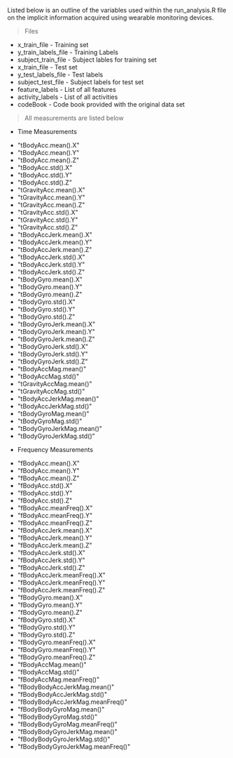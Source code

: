 Listed below is an outline of the variables used within the run_analysis.R file on the implicit information acquired using wearable monitoring devices. 

> Files
* x_train_file - Training set
* y_train_labels_file - Training Labels
* subject_train_file - Subject lables for training set
* x_train_file - Test set
* y_test_labels_file - Test labels
* subject_test_file - Subject labels for test set
* feature_labels - List of all features
* activity_labels - List of all activities
* codeBook - Code book provided with the original data set

> All measurements are listed below
* Time Measurements
+ "tBodyAcc.mean().X"
+ "tBodyAcc.mean().Y"
+ "tBodyAcc.mean().Z"
+ "tBodyAcc.std().X"
+ "tBodyAcc.std().Y"
+ "tBodyAcc.std().Z"
+ "tGravityAcc.mean().X"
+ "tGravityAcc.mean().Y"
+ "tGravityAcc.mean().Z"
+ "tGravityAcc.std().X"
+ "tGravityAcc.std().Y"
+ "tGravityAcc.std().Z"
+ "tBodyAccJerk.mean().X"
+ "tBodyAccJerk.mean().Y"
+ "tBodyAccJerk.mean().Z"
+ "tBodyAccJerk.std().X"
+ "tBodyAccJerk.std().Y"
+ "tBodyAccJerk.std().Z"
+ "tBodyGyro.mean().X"
+ "tBodyGyro.mean().Y"
+ "tBodyGyro.mean().Z"
+ "tBodyGyro.std().X"
+ "tBodyGyro.std().Y"
+ "tBodyGyro.std().Z"
+ "tBodyGyroJerk.mean().X"
+ "tBodyGyroJerk.mean().Y"
+ "tBodyGyroJerk.mean().Z"
+ "tBodyGyroJerk.std().X"
+ "tBodyGyroJerk.std().Y"
+ "tBodyGyroJerk.std().Z"
+ "tBodyAccMag.mean()"
+ "tBodyAccMag.std()"
+ "tGravityAccMag.mean()"
+ "tGravityAccMag.std()"
+ "tBodyAccJerkMag.mean()"
+ "tBodyAccJerkMag.std()"
+ "tBodyGyroMag.mean()"
+ "tBodyGyroMag.std()"
+ "tBodyGyroJerkMag.mean()"
+ "tBodyGyroJerkMag.std()"
* Frequency Measurements
+ "fBodyAcc.mean().X"
+ "fBodyAcc.mean().Y"
+ "fBodyAcc.mean().Z"
+ "fBodyAcc.std().X"
+ "fBodyAcc.std().Y"
+ "fBodyAcc.std().Z"
+ "fBodyAcc.meanFreq().X"
+ "fBodyAcc.meanFreq().Y"
+ "fBodyAcc.meanFreq().Z"
+ "fBodyAccJerk.mean().X"
+ "fBodyAccJerk.mean().Y"
+ "fBodyAccJerk.mean().Z"
+ "fBodyAccJerk.std().X"
+ "fBodyAccJerk.std().Y"
+ "fBodyAccJerk.std().Z"
+ "fBodyAccJerk.meanFreq().X"
+ "fBodyAccJerk.meanFreq().Y"
+ "fBodyAccJerk.meanFreq().Z"
+ "fBodyGyro.mean().X"
+ "fBodyGyro.mean().Y"
+ "fBodyGyro.mean().Z"
+ "fBodyGyro.std().X"
+ "fBodyGyro.std().Y"
+ "fBodyGyro.std().Z"
+ "fBodyGyro.meanFreq().X"
+ "fBodyGyro.meanFreq().Y"
+ "fBodyGyro.meanFreq().Z"
+ "fBodyAccMag.mean()"
+ "fBodyAccMag.std()"
+ "fBodyAccMag.meanFreq()"
+ "fBodyBodyAccJerkMag.mean()"
+ "fBodyBodyAccJerkMag.std()"
+ "fBodyBodyAccJerkMag.meanFreq()"
+ "fBodyBodyGyroMag.mean()"
+ "fBodyBodyGyroMag.std()"
+ "fBodyBodyGyroMag.meanFreq()"
+ "fBodyBodyGyroJerkMag.mean()"
+ "fBodyBodyGyroJerkMag.std()"
+ "fBodyBodyGyroJerkMag.meanFreq()"